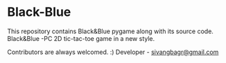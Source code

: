 # Black-Blue
This repository contains Black&Blue pygame along with its source code.
Black&Blue -PC 2D tic-tac-toe game in a new style.


Contributors are always welcomed. :)
Developer - sivangbagr@gmail.com
